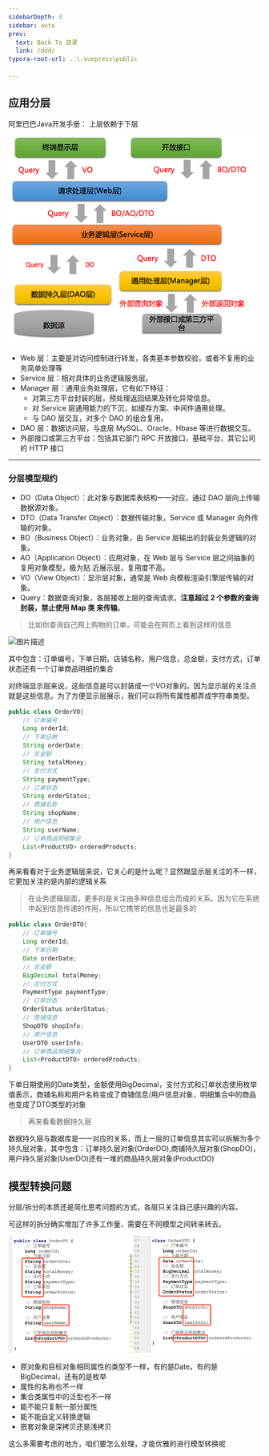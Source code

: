 ```yaml
---
sidebarDepth: 3
sidebar: auto
prev:
  text: Back To 目录
  link: /ddd/
typora-root-url: ..\.vuepress\public

---
```


## 应用分层

阿里巴巴Java开发手册： 上层依赖于下层

![图片描述](/images/designpattern/image-20230516090013160.png)

- Web 层：主要是对访问控制进行转发，各类基本参数校验，或者不复用的业务简单处理等
- Service 层：相对具体的业务逻辑服务层。
- Manager 层：通用业务处理层，它有如下特征： 
  - 对第三方平台封装的层，预处理返回结果及转化异常信息。 
  - 对 Service 层通用能力的下沉，如缓存方案、中间件通用处理。 
  - 与 DAO 层交互，对多个 DAO 的组合复用。
- DAO 层：数据访问层，与底层 MySQL、Oracle、Hbase 等进行数据交互。 
- 外部接口或第三方平台：包括其它部门 RPC 开放接口，基础平台，其它公司的 HTTP 接口

----------

### 分层模型规约

- DO（Data Object）：此对象与数据库表结构一一对应，通过 DAO 层向上传输数据源对象。 
- DTO（Data Transfer Object）：数据传输对象，Service 或 Manager 向外传输的对象。 
- BO（Business Object）：业务对象，由 Service 层输出的封装业务逻辑的对象。 
- AO（Application Object）：应用对象，在 Web 层与 Service 层之间抽象的复用对象模型，极为贴 近展示层，复用度不高。 
- VO（View Object）：显示层对象，通常是 Web 向模板渲染引擎层传输的对象。 
- Query：数据查询对象，各层接收上层的查询请求。**注意超过 2 个参数的查询封装，禁止使用 Map 类 来传输**。



> 比如你查询自己网上购物的订单，可能会在网页上看到这样的信息

![图片描述](D:/Github/q10viking.github.io/docs/.vuepress/public/images/designpattern/5d9f4cd70001e3a410760551.png)

其中包含：订单编号，下单日期，店铺名称，用户信息，总金额，支付方式，订单状态还有一个订单商品明细的集合

对终端显示层来说，这些信息是可以封装成一个VO对象的。因为显示层的关注点就是这些信息。为了方便显示层展示，我们可以将所有属性都弄成字符串类型。

```java
public class OrderVO{
	// 订单编号
    Long orderId;
    // 下单日期
    String orderDate;
    // 总金额
    String totalMoney;
    // 支付方式
    String paymentType;
    // 订单状态
    String orderStatus;
    // 商铺名称
    String shopName;
    // 用户信息
    String userName;
    // 订单商品明细集合
    List<ProductVO> orderedProducts;
}
```

再来看看对于业务逻辑层来说，它关心的是什么呢？显然跟显示层关注的不一样，它更加关注的是内部的逻辑关系

> 在业务逻辑层面，更多的是关注由多种信息组合而成的关系。因为它在系统中起到信息传递的作用，所以它携带的信息也是最多的

```java
public class OrderDTO{
    // 订单编号
    Long orderId;
    // 下单日期
    Date orderDate;
    // 总金额
    BigDecimal totalMoney;
    // 支付方式
    PaymentType paymentType;
    // 订单状态
    OrderStatus orderStatus;
    // 商铺信息
    ShopDTO shopInfo;
    // 用户信息
    UserDTO userInfo;
    // 订单商品明细集合
    List<ProductDTO> orderedProducts;
}
```

下单日期使用的Date类型，金额使用BigDecimal，支付方式和订单状态使用枚举值表示，商铺名称和用户名称变成了商铺信息/用户信息对象，明细集合中的商品也变成了DTO类型的对象

>  再来看看数据持久层

数据持久层与数据库是一一对应的关系，而上一层的订单信息其实可以拆解为多个持久层对象，其中包含：订单持久层对象(OrderDO),商铺持久层对象(ShopDO)，用户持久层对象(UserDO)还有一堆的商品持久层对象(ProductDO)



## 模型转换问题

分层/拆分的本质还是简化思考问题的方式，各层只关注自己感兴趣的内容。

可这样的拆分确实增加了许多工作量，需要在不同模型之间转来转去。

![图片描述](/images/designpattern/5d9f4a57000155f409360434.png)

- 原对象和目标对象相同属性的类型不一样，有的是Date，有的是BigDecimal，还有的是枚举
- 属性的名称也不一样
- 集合类属性中的泛型也不一样
- 能不能只复制一部分属性
- 能不能自定义转换逻辑
- 嵌套对象是深拷贝还是浅拷贝

这么多需要考虑的地方，咱们要怎么处理，才能优雅的进行模型转换呢